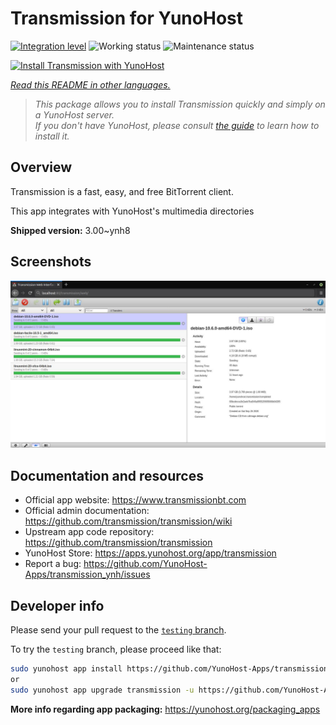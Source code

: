 <!--
N.B.: This README was automatically generated by <https://github.com/YunoHost/apps/tree/master/tools/readme_generator>
It shall NOT be edited by hand.
-->

# Transmission for YunoHost

[![Integration level](https://apps.yunohost.org/badge/integration/transmission)](https://ci-apps.yunohost.org/ci/apps/transmission/)
![Working status](https://apps.yunohost.org/badge/state/transmission)
![Maintenance status](https://apps.yunohost.org/badge/maintained/transmission)

[![Install Transmission with YunoHost](https://install-app.yunohost.org/install-with-yunohost.svg)](https://install-app.yunohost.org/?app=transmission)

*[Read this README in other languages.](./ALL_README.md)*

> *This package allows you to install Transmission quickly and simply on a YunoHost server.*  
> *If you don't have YunoHost, please consult [the guide](https://yunohost.org/install) to learn how to install it.*

## Overview

Transmission is a fast, easy, and free BitTorrent client.

This app integrates with YunoHost's multimedia directories


**Shipped version:** 3.00~ynh8

## Screenshots

![Screenshot of Transmission](./doc/screenshots/transmission.jpg)

## Documentation and resources

- Official app website: <https://www.transmissionbt.com>
- Official admin documentation: <https://github.com/transmission/transmission/wiki>
- Upstream app code repository: <https://github.com/transmission/transmission>
- YunoHost Store: <https://apps.yunohost.org/app/transmission>
- Report a bug: <https://github.com/YunoHost-Apps/transmission_ynh/issues>

## Developer info

Please send your pull request to the [`testing` branch](https://github.com/YunoHost-Apps/transmission_ynh/tree/testing).

To try the `testing` branch, please proceed like that:

```bash
sudo yunohost app install https://github.com/YunoHost-Apps/transmission_ynh/tree/testing --debug
or
sudo yunohost app upgrade transmission -u https://github.com/YunoHost-Apps/transmission_ynh/tree/testing --debug
```

**More info regarding app packaging:** <https://yunohost.org/packaging_apps>
